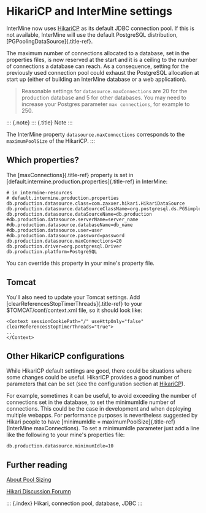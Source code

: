 # HikariCP and InterMine settings

InterMine now uses [HikariCP](https://github.com/brettwooldridge/HikariCP) as its default JDBC connection pool. If this is not available, InterMine will use the default PostgreSQL distribution, \[PGPoolingDataSource\]{.title-ref}.

The maximum number of connections allocated to a database, set in the properties files, is now reserved at the start and it is a ceiling to the number of connections a database can reach. As a consequence, setting for the previously used connection pool could exhaust the PostgreSQL allocation at start up \(either of building an InterMine database or a web application\).

> Reasonable settings for `datasource.maxConnections` are 20 for the production database and 5 for other databases. You may need to increase your Postgres parameter `max connections`, for example to 250.

::: {.note} ::: {.title} Note :::

The InterMine property `datasource.maxConnections` corresponds to the `maximumPoolSize` of the HikariCP. :::

## Which properties?

The \[maxConnections\]{.title-ref} property is set in \[default.intermine.production.properties\]{.title-ref} in InterMine:

```text
# in intermine-resources
# default.intermine.production.properties
db.production.datasource.class=com.zaxxer.hikari.HikariDataSource
db.production.datasource.dataSourceClassName=org.postgresql.ds.PGSimpleDataSource
db.production.datasource.dataSourceName=db.production
#db.production.datasource.serverName=server_name
#db.production.datasource.databaseName=db_name
#db.production.datasource.user=user
#db.production.datasource.password=password
db.production.datasource.maxConnections=20
db.production.driver=org.postgresql.Driver
db.production.platform=PostgreSQL
```

You can override this property in your mine\'s property file.

## Tomcat

You\'ll also need to update your Tomcat settings. Add \[clearReferencesStopTimerThreads\]{.title-ref} to your $TOMCAT/conf/context.xml file, so it should look like:

```text
<Context sessionCookiePath="/" useHttpOnly="false" clearReferencesStopTimerThreads="true">
...
</Context>
```

## Other HikariCP configurations

While HikariCP default settings are good, there could be situations where some changes could be useful. HikariCP provides a good number of parameters that can be set \(see the configuration section at [HikariCP](https://github.com/brettwooldridge/HikariCP)\).

For example, sometimes it can be useful, to avoid exceeding the number of connections set in the database, to set the minimumIdle number of connections. This could be the case in development and when deploying multiple webapps. For performance purposes is nevertheless suggested by Hikari people to have \[minimumIdle = maximumPoolSize\]{.title-ref} \(InterMine maxConnections\). To set a minimumIdle parameter just add a line like the following to your mine\'s properties file:

```text
db.production.datasource.minimumIdle=10
```

## Further reading

[About Pool Sizing](https://github.com/brettwooldridge/HikariCP/wiki/About-Pool-Sizing/)

[Hikari Discussion Forumn](https://groups.google.com/forum/#!forum/hikari-cp/)

::: {.index} Hikari, connection pool, database, JDBC :::

